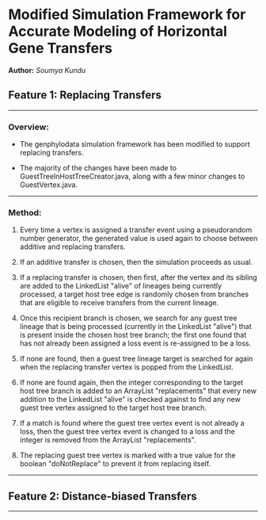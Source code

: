 # Modified Simulation Framework for Accurate Modeling of Horizontal Gene Transfers

**Author:** *Soumya Kundu*

## Feature 1: Replacing Transfers

---

### Overview:

* The genphylodata simulation framework has been modified to support replacing transfers.

* The majority of the changes have been made to GuestTreeInHostTreeCreator.java, along with a few minor changes to GuestVertex.java.

---

### Method:

1. Every time a vertex is assigned a transfer event using a pseudorandom number generator, the generated value is used again to choose between additive and replacing transfers.

2. If an additive transfer is chosen, then the simulation proceeds as usual.

3. If a replacing transfer is chosen, then first, after the vertex and its sibling are added to the LinkedList "alive" of lineages being currently processed, a target host tree edge is randomly chosen from branches that are eligible to receive transfers from the current lineage.

4. Once this recipient branch is chosen, we search for any guest tree lineage that is being processed (currently in the LinkedList "alive") that is present inside the chosen host tree branch; the first one found that has not already been assigned a loss event is re-assigned to be a loss.

5. If none are found, then a guest tree lineage target is searched for again when the replacing transfer vertex is popped from the LinkedList.

6. If none are found again, then the integer corresponding to the target host tree branch is added to an ArrayList "replacements" that every new addition to the LinkedList "alive" is checked against to find any new guest tree vertex assigned to the target host tree branch.

7. If a match is found where the guest tree vertex event is not already a loss, then the guest tree vertex event is changed to a loss and the integer is removed from the ArrayList "replacements".

8. The replacing guest tree vertex is marked with a true value for the boolean "doNotReplace" to prevent it from replacing itself.

---

## Feature 2: Distance-biased Transfers

---
